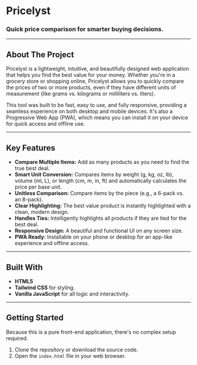# Pricelyst

### Quick price comparison for smarter buying decisions.

---

## About The Project

Pricelyst is a lightweight, intuitive, and beautifully designed web application that helps you find the best value for your money. Whether you're in a grocery store or shopping online, Pricelyst allows you to quickly compare the prices of two or more products, even if they have different units of measurement (like grams vs. kilograms or milliliters vs. liters).

This tool was built to be fast, easy to use, and fully responsive, providing a seamless experience on both desktop and mobile devices. It's also a Progressive Web App (PWA), which means you can install it on your device for quick access and offline use.

---

## Key Features

* **Compare Multiple Items:** Add as many products as you need to find the true best deal.
* **Smart Unit Conversion:** Compares items by weight (g, kg, oz, lb), volume (ml, L), or length (cm, m, in, ft) and automatically calculates the price per base unit.
* **Unitless Comparison:** Compare items by the piece (e.g., a 6-pack vs. an 8-pack).
* **Clear Highlighting:** The best value product is instantly highlighted with a clean, modern design.
* **Handles Ties:** Intelligently highlights all products if they are tied for the best deal.
* **Responsive Design:** A beautiful and functional UI on any screen size.
* **PWA Ready:** Installable on your phone or desktop for an app-like experience and offline access.

---

## Built With

* **HTML5**
* **Tailwind CSS** for styling.
* **Vanilla JavaScript** for all logic and interactivity.

---

## Getting Started

Because this is a pure front-end application, there's no complex setup required.

1.  Clone the repository or download the source code.
2.  Open the `index.html` file in your web browser.